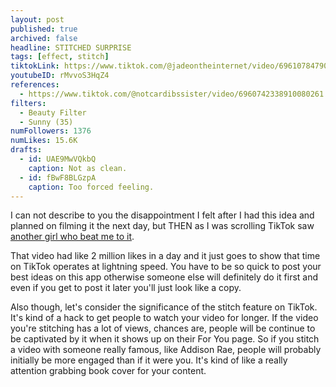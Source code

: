 ```yaml
---
layout: post
published: true
archived: false
headline: STITCHED SURPRISE
tags: [effect, stitch]
tiktokLink: https://www.tiktok.com/@jadeontheinternet/video/6961078479085440261
youtubeID: rMvvoS3HqZ4
references:
  - https://www.tiktok.com/@notcardibssister/video/6960742338910080261
filters:
  - Beauty Filter
  - Sunny (35)
numFollowers: 1376
numLikes: 15.6K
drafts: 
  - id: UAE9MwVQkbQ
    caption: Not as clean.
  - id: fBwF8BLGzpA
    caption: Too forced feeling.
---
```


I can not describe to you the disappointment I felt after I had this idea and planned on filming it the next day, but THEN as I was scrolling TikTok saw [another girl who beat me to it](https://www.tiktok.com/@notcardibssister/video/6960742338910080261).

That video had like 2 million likes in a day and it just goes to show that time on TikTok operates at lightning speed. You have to be so quick to post your best ideas on this app otherwise someone else will definitely do it first and even if you get to post it later you'll just look like a copy. 

Also though, let's consider the significance of the stitch feature on TikTok. It's kind of a hack to get people to watch your video for longer. If the video you're stitching has a lot of views, chances are, people will be continue to be captivated by it when it shows up on their For You page. So if you stitch a video with someone really famous, like Addison Rae, people will probably initially be more engaged than if it were you. It's kind of like a really attention grabbing book cover for your content. 
